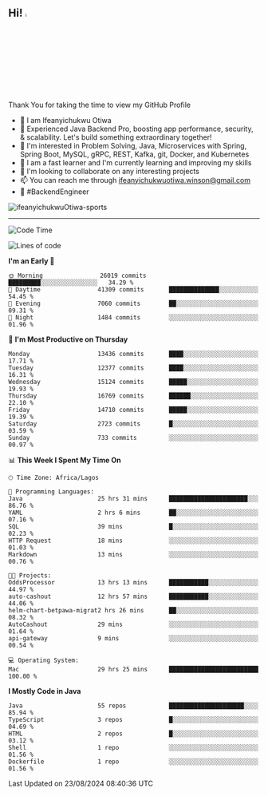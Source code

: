 <!-- BLOG-POST-LIST:START --><!-- BLOG-POST-LIST:END -->

## Hi! <img src="https://media.giphy.com/media/hvRJCLFzcasrR4ia7z/giphy.gif" width="4%"> 

Thank You for taking the time to view my GitHub Profile

- 👋 I am Ifeanyichukwu Otiwa
- 🚀 Experienced Java Backend Pro, boosting app performance, security, & scalability. Let's build something extraordinary together!
- 👀 I'm interested in Problem Solving, Java, Microservices with Spring, Spring Boot, MySQL, gRPC, REST, Kafka, git, Docker, and Kubernetes
- 🌱 I am a fast learner and I'm currently learning and improving my skills
- 💞️ I'm looking to collaborate on any interesting projects
- 📫 You can reach me through ifeanyichukwuotiwa.winson@gmail.com
- 🚀 #BackendEngineer

<p align="left" marginTop="10px"> <img src="https://komarev.com/ghpvc/?username=ifeanyichukwuOtiwa-sports&label=Profile%20views&color=0e75b6&style=for-the-badge" alt="ifeanyichukwuOtiwa-sports" /> </p>

***

<!--START_SECTION:waka-->
![Code Time](http://img.shields.io/badge/Code%20Time-2%2C820%20hrs%2053%20mins-blue)

![Lines of code](https://img.shields.io/badge/From%20Hello%20World%20I%27ve%20Written-18.2%20million%20lines%20of%20code-blue)

**I'm an Early 🐤** 

```text
🌞 Morning                26019 commits       █████████░░░░░░░░░░░░░░░░   34.29 % 
🌆 Daytime                41309 commits       ██████████████░░░░░░░░░░░   54.45 % 
🌃 Evening                7060 commits        ██░░░░░░░░░░░░░░░░░░░░░░░   09.31 % 
🌙 Night                  1484 commits        ░░░░░░░░░░░░░░░░░░░░░░░░░   01.96 % 
```
📅 **I'm Most Productive on Thursday** 

```text
Monday                   13436 commits       ████░░░░░░░░░░░░░░░░░░░░░   17.71 % 
Tuesday                  12377 commits       ████░░░░░░░░░░░░░░░░░░░░░   16.31 % 
Wednesday                15124 commits       █████░░░░░░░░░░░░░░░░░░░░   19.93 % 
Thursday                 16769 commits       ██████░░░░░░░░░░░░░░░░░░░   22.10 % 
Friday                   14710 commits       █████░░░░░░░░░░░░░░░░░░░░   19.39 % 
Saturday                 2723 commits        █░░░░░░░░░░░░░░░░░░░░░░░░   03.59 % 
Sunday                   733 commits         ░░░░░░░░░░░░░░░░░░░░░░░░░   00.97 % 
```


📊 **This Week I Spent My Time On** 

```text
🕑︎ Time Zone: Africa/Lagos

💬 Programming Languages: 
Java                     25 hrs 31 mins      ██████████████████████░░░   86.76 % 
YAML                     2 hrs 6 mins        ██░░░░░░░░░░░░░░░░░░░░░░░   07.16 % 
SQL                      39 mins             █░░░░░░░░░░░░░░░░░░░░░░░░   02.23 % 
HTTP Request             18 mins             ░░░░░░░░░░░░░░░░░░░░░░░░░   01.03 % 
Markdown                 13 mins             ░░░░░░░░░░░░░░░░░░░░░░░░░   00.76 % 

🐱‍💻 Projects: 
OddsProcessor            13 hrs 13 mins      ███████████░░░░░░░░░░░░░░   44.97 % 
auto-cashout             12 hrs 57 mins      ███████████░░░░░░░░░░░░░░   44.06 % 
helm-chart-betpawa-migrat2 hrs 26 mins       ██░░░░░░░░░░░░░░░░░░░░░░░   08.32 % 
AutoCashout              29 mins             ░░░░░░░░░░░░░░░░░░░░░░░░░   01.64 % 
api-gateway              9 mins              ░░░░░░░░░░░░░░░░░░░░░░░░░   00.54 % 

💻 Operating System: 
Mac                      29 hrs 25 mins      █████████████████████████   100.00 % 
```

**I Mostly Code in Java** 

```text
Java                     55 repos            █████████████████████░░░░   85.94 % 
TypeScript               3 repos             █░░░░░░░░░░░░░░░░░░░░░░░░   04.69 % 
HTML                     2 repos             █░░░░░░░░░░░░░░░░░░░░░░░░   03.12 % 
Shell                    1 repo              ░░░░░░░░░░░░░░░░░░░░░░░░░   01.56 % 
Dockerfile               1 repo              ░░░░░░░░░░░░░░░░░░░░░░░░░   01.56 % 
```




 Last Updated on 23/08/2024 08:40:36 UTC
<!--END_SECTION:waka-->

<!--
<p align="center">
![trophy](https://github-profile-trophy.vercel.app/?username=ifeanyichukwuOtiwa-sports&theme=onedark) (https://github.com/ryo-ma/github-profile-trophy)
</p>
-->

<!---
ifeanyi-otiwa/ifeanyi-otiwa is a ✨ special ✨ repository because its `README.md` (this file) appears on your GitHub profile.
You can click the Preview link to take a look at your changes.
--->
